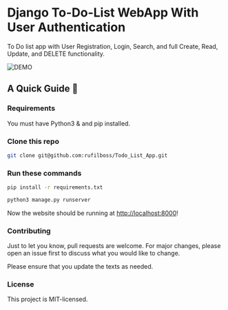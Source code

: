 # Django To-Do-List WebApp With User Authentication

To Do list app with User Registration, Login, Search, and full Create, Read, Update, and DELETE functionality.

![DEMO](./Screenshot.png)

## A Quick Guide 🚀

### Requirements

You must have Python3 & and pip installed.

### Clone this repo

```sh
git clone git@github.com:rufilboss/Todo_List_App.git
```

### Run these commands

```sh
pip install -r requirements.txt
```

```sh
python3 manage.py runserver
```

Now the website should be running at [http://localhost:8000](http://localhost:8000)!

### Contributing

Just to let you know, pull requests are welcome. For major changes, please open an issue first to discuss what you would like to change.

Please ensure that you update the texts as needed.

### License

This project is MIT-licensed.
